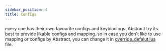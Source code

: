 ```yaml
---
sidebar_position: 4
title: Configs
---
```





every one has their own favourite configs and keybindings.
Abstract try its best to provide likable configs and mapping.
so in case you don't like to use mapping or configs by Abstract,
you can change it in [override_defalut.lua](https://github.com/Abstract-IDE/Abstract/blob/main/lua/customs/override_defalut.lua)
file.
